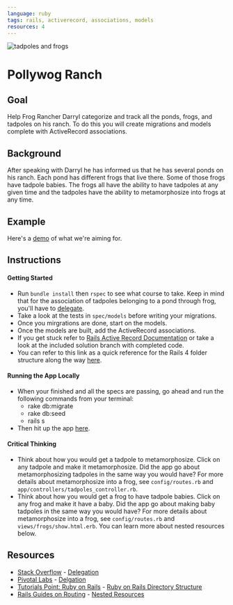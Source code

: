```yaml
---
language: ruby
tags: rails, activerecord, associations, models
resources: 4
---
```


![tadpoles and frogs](/app/assets/images/intro-image.jpeg)

# Pollywog Ranch

## Goal

Help Frog Rancher Darryl categorize and track all the ponds, frogs, and tadpoles on his ranch. To do this you will create migrations and models complete with ActiveRecord associations.

## Background 

After speaking with Darryl he has informed us that he has several ponds on his ranch. Each pond has different frogs that live there. Some of those frogs have tadpole babies. The frogs all have the ability to have tadpoles at any given time and the tadpoles have the ability to metamorphosize into frogs at any time. 

## Example

Here's a [demo](http://the-pollywog-ranch.herokuapp.com/) of what we're aiming for.

## Instructions

#### Getting Started
* Run `bundle install` then `rspec` to see what course to take. Keep in mind that for the association of tadpoles belonging to a pond through frog, you'll have to [delegate](http://stackoverflow.com/a/11457714).
* Take a look at the tests in `spec/models` before writing your migrations. 
* Once you mirgrations are done, start on the models.
* Once the models are built, add the ActiveRecord associations.
* If you get stuck refer to [Rails Active Record Documentation](http://guides.rubyonrails.org/active_record_basics.html) or take a look at the included solution branch with completed code.
* You can refer to this link as a quick reference for the Rails 4 folder structure along the way [here](http://www.tutorialspoint.com/ruby-on-rails/rails-directory-structure.htm).

#### Running the App Locally
* When your finished and all the specs are passing, go ahead and run the following commands from your terminal:
  * rake db:migrate
  * rake db:seed
  * rails s
* Then hit up the app [here](http://localhost:3000/).

#### Critical Thinking
* Think about how you would get a tadpole to metamorphosize. Click on any tadpole and make it metamorphosize. Did the app go about metamorphosizing tadpoles in the same way you would have? For more details about metamorphosize into a frog, see `config/routes.rb` and `app/controllers/tadpoles_controller.rb`.
* Think about how you would get a frog to have tadpole babies. Click on any frog and make it have a baby. Did the app go about making baby tadpoles in the same way you would have? For more details about metamorphosize into a frog, see `config/routes.rb` and `views/frogs/show.html.erb`. You can learn more about nested resources below.

## Resources
* [Stack Overflow](http://stackoverflow.com/) - [Delegation](http://stackoverflow.com/a/11457714)
* [Pivotal Labs](http://pivotallabs.com/) - [Delgation](http://pivotallabs.com/rails-delegates-are-even-more-useful-than-i-knew/)
* [Tutorials Point: Ruby on Rails](http://www.tutorialspoint.com/ruby-on-rails/) - [Ruby on Rails Directory Structure](http://www.tutorialspoint.com/ruby-on-rails/rails-directory-structure.htm)
* [Rails Guides on Routing](http://guides.rubyonrails.org/routing.html) - [Nested Resources](http://guides.rubyonrails.org/routing.html#nested-resources)
